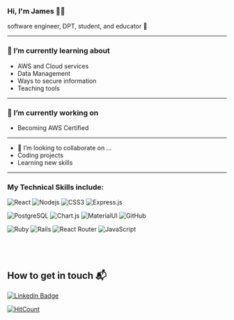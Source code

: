 ### Hi, I'm James &#128075;&#127998;
software engineer, DPT, student, and educator &#128214;
<hr />

### 🌱 I’m currently learning about 
- AWS and Cloud services
- Data Management
- Ways to secure information
- Teaching tools
<hr />

### 🔭 I’m currently working on
- Becoming AWS Certified
<hr />

- 👯 I’m looking to collaborate on ...
- Coding projects
- Learning new skills
<hr />

<!-- 
## <br />
 -->
### My Technical Skills include:
![React](https://img.shields.io/badge/react%20-%2320232a.svg?&style=for-the-badge&logo=react&logoColor=%2361DAFB)
![Nodejs](https://img.shields.io/badge/node.js%20-%2343853D.svg?&style=for-the-badge&logo=node.js&logoColor=white)
![CSS3](https://img.shields.io/badge/css3-%231572B6.svg?style=for-the-badge&logo=css3&logoColor=white)
<img alt="Express.js" src="https://img.shields.io/badge/express.js-%23404d59.svg?style=for-the-badge&logo=express&logoColor=%2361DAFB"/>

![PostgreSQL](https://img.shields.io/badge/postgres-%23316192.svg?&style=for-the-badge&logo=postgresql&logoColor=white)
![Chart.js](https://img.shields.io/badge/chart.js-F5788D.svg?style=for-the-badge&logo=chart.js&logoColor=white)
![MaterialUI](https://img.shields.io/badge/material%20ui%20-%230081CB.svg?&style=for-the-badge&logo=material-ui&logoColor=white)
![GitHub](https://img.shields.io/badge/github%20-%23121011.svg?&style=for-the-badge&logo=github&logoColor=white)

![Ruby](https://img.shields.io/badge/ruby-%23CC342D.svg?&style=for-the-badge&logo=ruby&logoColor=white)
![Rails](https://img.shields.io/badge/rails%20-%23CC0000.svg?&style=for-the-badge&logo=ruby-on-rails&logoColor=white)
![React Router](https://img.shields.io/badge/React_Router-CA4245?style=for-the-badge&logo=react-router&logoColor=white)
![JavaScript](https://img.shields.io/badge/javascript%20-%23323330.svg?&style=for-the-badge&logo=javascript&logoColor=%23F7DF1E)

## <br />

<!--
**JamesHoggardDev/JamesHoggardDev** is a ✨ _special_ ✨ repository because its `README.md` (this file) appears on your GitHub profile.

Here are some ideas to get you started:

- 🔭 I’m currently working on ...
- 🌱 I’m currently learning ...
- 👯 I’m looking to collaborate on ...
- 🤔 I’m looking for help with ...
- 💬 Ask me about ...
- 📫 How to reach me: ...
- 😄 Pronouns: ...
- ⚡ Fun fact:
-->

<!-- [![James' GitHub stats](https://github-readme-stats.vercel.app/api?username=JamesHoggardDev&show_icons=true&theme=highcontrast)](https://github.com/JamesHoggardDev) -->

## How to get in touch 📬
[![Linkedin Badge](https://img.shields.io/badge/-James_Hoggard-blue?style=flat-square&logo=Linkedin&logoColor=white&link=https://www.linkedin.com/in/james-hoggard/)](https://www.linkedin.com/in/james-hoggard/)

   [![HitCount](https://hits.dwyl.com/JamesHoggardDev/https://githubcom/JamesHoggardDev.svg?style=flat-square)](http://hits.dwyl.com/JamesHoggardDev/https://githubcom/JamesHoggardDev)



                
